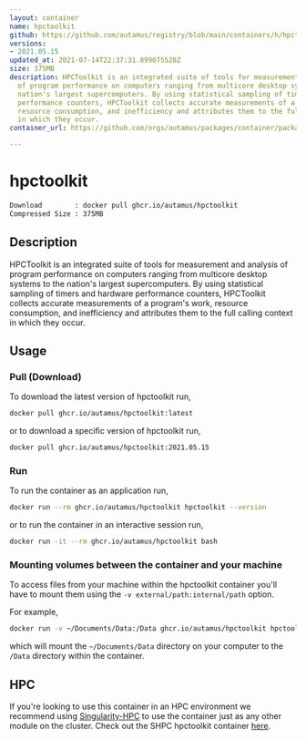 ```yaml
---
layout: container
name: hpctoolkit
github: https://github.com/autamus/registry/blob/main/containers/h/hpctoolkit/spack.yaml
versions:
- 2021.05.15
updated_at: 2021-07-14T22:37:31.899075528Z
size: 375MB
description: HPCToolkit is an integrated suite of tools for measurement and analysis
  of program performance on computers ranging from multicore desktop systems to the
  nation's largest supercomputers. By using statistical sampling of timers and hardware
  performance counters, HPCToolkit collects accurate measurements of a program's work,
  resource consumption, and inefficiency and attributes them to the full calling context
  in which they occur.
container_url: https://github.com/orgs/autamus/packages/container/package/hpctoolkit

---
```

# hpctoolkit
```bash 
Download        : docker pull ghcr.io/autamus/hpctoolkit
Compressed Size : 375MB
```

## Description
HPCToolkit is an integrated suite of tools for measurement and analysis of program performance on computers ranging from multicore desktop systems to the nation's largest supercomputers. By using statistical sampling of timers and hardware performance counters, HPCToolkit collects accurate measurements of a program's work, resource consumption, and inefficiency and attributes them to the full calling context in which they occur.

## Usage
### Pull (Download)
To download the latest version of hpctoolkit run,

```bash
docker pull ghcr.io/autamus/hpctoolkit:latest
```

or to download a specific version of hpctoolkit run,

```bash
docker pull ghcr.io/autamus/hpctoolkit:2021.05.15
```
### Run
To run the container as an application run,
```bash
docker run --rm ghcr.io/autamus/hpctoolkit hpctoolkit --version
```

or to run the container in an interactive session run,
```bash
docker run -it --rm ghcr.io/autamus/hpctoolkit bash
```

### Mounting volumes between the container and your machine
To access files from your machine within the hpctoolkit container you'll have to mount them using the `-v external/path:internal/path` option.

For example,
```bash
docker run -v ~/Documents/Data:/Data ghcr.io/autamus/hpctoolkit hpctoolkit /Data/myData.csv
```
which will mount the `~/Documents/Data` directory on your computer to the `/Data` directory within the container.

## HPC
If you're looking to use this container in an HPC environment we recommend using [Singularity-HPC](https://singularity-hpc.readthedocs.io) to use the container just as any other module on the cluster. Check out the SHPC hpctoolkit container [here](https://singularityhub.github.io/singularity-hpc/r/ghcr.io-autamus-hpctoolkit/).